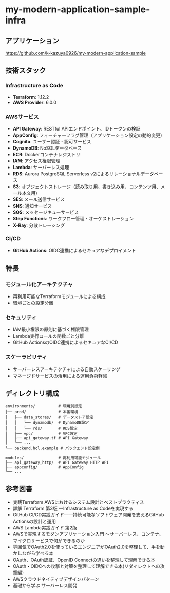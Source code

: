 # my-modern-application-sample-infra

## アプリケーション
https://github.com/k-kazuya0926/my-modern-application-sample

## 技術スタック

### Infrastructure as Code
- **Terraform**: 1.12.2
- **AWS Provider**: 6.0.0

### AWSサービス
- **API Gateway**: RESTful APIエンドポイント、IDトークンの検証
- **AppConfig**: フィーチャーフラグ管理（アプリケーション設定の動的変更）
- **Cognito**: ユーザー認証・認可サービス
- **DynamoDB**: NoSQLデータベース
- **ECR**: Dockerコンテナレジストリ
- **IAM**: アクセス権限管理
- **Lambda**: サーバーレス処理
- **RDS**: Aurora PostgreSQL Serverless v2によるリレーショナルデータベース
- **S3**: オブジェクトストレージ（読み取り用、書き込み用、コンテンツ用、メール本文用）
- **SES**: メール送信サービス
- **SNS**: 通知サービス
- **SQS**: メッセージキューサービス
- **Step Functions**: ワークフロー管理・オーケストレーション
- **X-Ray**: 分散トレーシング

### CI/CD
- **GitHub Actions**: OIDC連携によるセキュアなデプロイメント

## 特長

### モジュール化アーキテクチャ
- 再利用可能なTerraformモジュールによる構成
- 環境ごとの設定分離

### セキュリティ
- IAM最小権限の原則に基づく権限管理
- Lambda実行ロールの関数ごと分離
- GitHub ActionsのOIDC連携によるセキュアなCI/CD

### スケーラビリティ
- サーバーレスアーキテクチャによる自動スケーリング
- マネージドサービスの活用による運用負荷軽減

## ディレクトリ構成

```
environments/          # 環境別設定
├── prod/              # 本番環境
│   ├── data_stores/   # データストア設定
│   │   └── dynamodb/  # DynamoDB設定
│   │   └── rds/       # RDS設定
│   ├── vpc/           # VPC設定
│   ├── api_gateway.tf # API Gateway
│   └── ...
└── backend.hcl.example # バックエンド設定例

modules/               # 再利用可能モジュール
├── api_gateway_http/  # API Gateway HTTP API
├── appconfig/         # AppConfig
└── ...
```

## 参考図書

- 実践Terraform AWSにおけるシステム設計とベストプラクティス
- 詳解 Terraform 第3版 ―Infrastructure as Codeを実現する
- GitHub CI/CD実践ガイド――持続可能なソフトウェア開発を支えるGitHub Actionsの設計と運用
- AWS Lambda実践ガイド 第2版
- AWSで実現するモダンアプリケーション入門 〜サーバーレス、コンテナ、マイクロサービスで何ができるのか
- 雰囲気でOAuth2.0を使っているエンジニアがOAuth2.0を整理して、手を動かしながら学べる本
- OAuth、OAuth認証、OpenID Connectの違いを整理して理解できる本
- OAuth・OIDCへの攻撃と対策を整理して理解できる本(リダイレクトへの攻撃編)
- AWSクラウドネイティブデザインパターン
- 基礎から学ぶ サーバーレス開発
